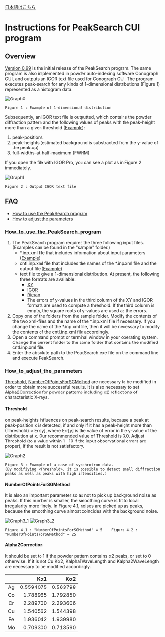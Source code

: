[日本語はこちら](https://github.com/rtomiyasu/PeakSearch/blob/main/README-ja.md)
# Instructions for PeakSearch CUI program

## Overview
[Version 0.99](https://github.com/rtomiyasu/PeakSearch/tree/main/PeakSearch0_9_99_win) is the initial release of the PeakSearch program.
The same program is also implemented in powder auto-indexing software Conograph GUI, and outputs an IGOR text file used for Conograph CUI.
The program executes peak-search for any kinds of 1-dimensional distributions (Figure 1) represented as a histogram data.

![Graph0](https://github.com/rtomiyasu/PeakSearch/assets/149344913/955ce5ea-31ed-41a0-85a7-79b028b8772f)
```
Figure 1 : Example of 1-dimensional distribution
```

Subsequently, an IGOR text file is outputted, which contains the powder diffraction pattern and the following values of peaks with the peak-height more than a given threshold ([Example](https://github.com/rtomiyasu/PeakSearch/blob/main/PeakSearch0_9_99_win/sample/sample1(CharacteristicXrays)/output/sample1_pks.histogramIgor)):

1. peak-positions
1. peak-heights (estimated background is substracted from the y-value of the peaktop)
1. full-widths-at-half-maximum (FWHM)

If you open the file with IGOR Pro, you can see a plot as in Figure 2 immediately.

![Graph1](https://github.com/rtomiyasu/PeakSearch/assets/149344913/13c74545-501d-4ab6-ad24-64dc5f2056eb)
```
Figure 2 : Output IGOR text file
```

## FAQ
- [How to use the PeakSearch program](#How_to_use_the_PeakSearch_program)
- [How to adjust the parameters](#How_to_adjust_the_parameters)

### How_to_use_the_PeakSearch_program
1. The PeakSearch program requires the three following input files. (Examples can be found in the "sample" folder.)
    - *.inp.xml file that includes information about input parameters ([Example](https://github.com/rtomiyasu/PeakSearch/blob/main/PeakSearch0_9_99_win/sample/sample1(CharacteristicXrays)/sample1.inp.xml))
    - cntl.inp.xml file that includes the names of the *.inp.xml file and the output file ([Example](https://github.com/rtomiyasu/PeakSearch/blob/main/PeakSearch0_9_99_win/sample/sample1(CharacteristicXrays)/cntl.inp.xml))
    - text file to give a 1-dimensional distribution. At present, the following three formats are available:
        - [XY](https://github.com/rtomiyasu/PeakSearch/blob/main/PeakSearch0_9_99_win/sample/sample3(PF)/sample3.dat)
        - [IGOR](https://github.com/rtomiyasu/PeakSearch/blob/main/PeakSearch0_9_99_win/sample/sample2(TOF)/sample2.histogramIgor)
        - [Rietan](https://github.com/rtomiyasu/PeakSearch/blob/main/PeakSearch0_9_99_win/sample/sample1(CharacteristicXrays)/sample1.dat)
        - The errors of y-values in the third column of the XY and IGOR formats are used to compute a threshold. If the third column is empty, the square roots of y-values are used as the errors.
1. Copy one of the folders from the sample folder. Modify the contents of the two xml-files and the name of the *.inp.xml file if necessary. If you change the name of the *.inp.xml file, then it will be necessary to modify the contents of the cntl.inp.xml file accordingly.
1. Open a command prompt or terminal window in your operating system. Change the current folder to the same folder that contains the modified cntl.inp.xml file.
1. Enter the absolute path to the PeakSearch.exe file on the command line and execute PeakSearch.

### How_to_adjust_the_parameters
[Threshold](#Threshold), [NumberOfPointsForSGMethod](#NumberOfPointsForSGMethod) are necessary to be modified in order to obtain more successful results. It is also necessary to set [Alpha2Correction](#Alpha2Correction) for powder patterns including α2 reflections of characteristic X-rays.

#### Threshold
on peak-heights influences on peak-search results, because a peak at peak-position x is detected, if and only if it has a peak-height more than (Threshold) × Err[y], where Err[y] is the value of error in the y-value of the distribution at x. Our recommended value of Threshold is 3.0. Adjust Threshold (to a value within 1--10 if the input observational errors are proper), if the result is not satisfactory.

![Graph2](https://github.com/rtomiyasu/PeakSearch/assets/149344913/779f565e-93b7-4ae5-9a71-d3ce0f006e83)
```
Figure 3 : Example of a case of synchrotron data.
(By modifiying <Threshold>, it is possible to detect small diffraction peaks as well as peaks with high intensities.)
```

#### NumberOfPointsForSGMethod
It is also an important parameter so as not to pick up background noise as peaks.
If this number is smaller, the smoothing curve is fit to local irregularity more finely.
In Figure 4.1, noises are picked up as peaks, because the smoothing curve almost coincides with the background noise.

![Graph3_1](https://github.com/rtomiyasu/PeakSearch/assets/149344913/63407928-75fb-4e35-9a1b-f1024efe10e4)
![Graph3_2](https://github.com/rtomiyasu/PeakSearch/assets/149344913/9b2fa360-512a-45a3-b1d5-443f6b01a26a)
```
Figure 4.1 : "NumberOfPointsForSGMethod" = 5	Figure 4.2 : "NumberOfPointsForSGMethod" = 25
```

#### Alpha2Correction
It should be set to 1 if the powder pattern contains α2 peaks, or set to 0 otherwise.
If it is not Cu Kα2, Kalpha1WaveLength and Kalpha2WaveLength are necessary to be modified accordingly.

| | Kα1  | Kα2  |
|:---:|---:|---:|
|Ag|0.5594075 |0.563798
|Co|1.788965  |1.792850
|Cr|2.289700  |2.293606
|Cu|1.540562  |1.544398
|Fe|1.936042  |1.939980
|Mo|0.709300  |0.713590

